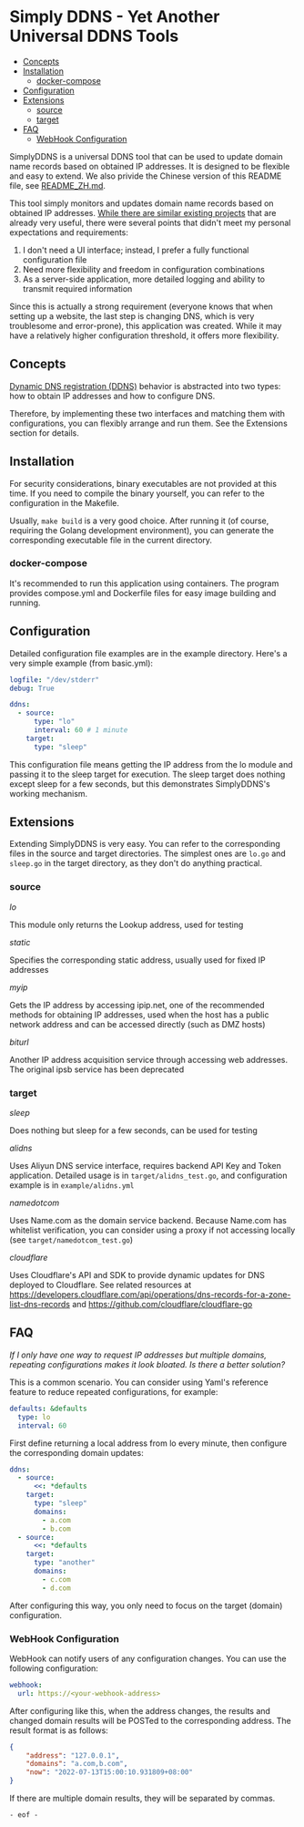# Simply DDNS - Yet Another Universal DDNS Tools

- [Concepts](#concepts)
- [Installation](#installation)
  - [docker-compose](#docker-compose)
- [Configuration](#configuration)
- [Extensions](#extensions)
  - [source](#source)
  - [target](#target)
- [FAQ](#faq)
  - [WebHook Configuration](#webhook-configuration)

SimplyDDNS is a universal DDNS tool that can be used to update domain name records based on obtained IP addresses. It is designed to be flexible and easy to extend. We also privide the Chinese version of this README file, see [README_ZH.md](README_ZH.md).

This tool simply monitors and updates domain name records based on obtained IP addresses. [While there are similar existing projects](https://github.com/mingcheng/ddns-go) that are already very useful, there were several points that didn't meet my personal expectations and requirements:

1. I don't need a UI interface; instead, I prefer a fully functional configuration file
2. Need more flexibility and freedom in configuration combinations
3. As a server-side application, more detailed logging and ability to transmit required information

Since this is actually a strong requirement (everyone knows that when setting up a website, the last step is changing DNS, which is very troublesome and error-prone),
this application was created. While it may have a relatively higher configuration threshold, it offers more flexibility.

## Concepts

[Dynamic DNS registration (DDNS)](https://en.wikipedia.org/wiki/Dynamic_DNS) behavior is abstracted into two types: how to obtain IP addresses and how to configure DNS.

Therefore, by implementing these two interfaces and matching them with configurations, you can flexibly arrange and run them. See the Extensions section for details.

## Installation

For security considerations, binary executables are not provided at this time. If you need to compile the binary yourself, you can refer to the configuration in the Makefile.

Usually, `make build` is a very good choice. After running it (of course, requiring the Golang development environment), you can generate the corresponding executable file in the current directory.

### docker-compose

It's recommended to run this application using containers. The program provides compose.yml and Dockerfile files for easy image building and running.

## Configuration

Detailed configuration file examples are in the example directory. Here's a very simple example (from basic.yml):

```yaml
logfile: "/dev/stderr"
debug: True

ddns:
  - source:
      type: "lo"
      interval: 60 # 1 minute
    target:
      type: "sleep"
```

This configuration file means getting the IP address from the lo module and passing it to the sleep target for execution. The sleep target does nothing except sleep for a few seconds, but this demonstrates SimplyDDNS's working mechanism.

## Extensions

Extending SimplyDDNS is very easy. You can refer to the corresponding files in the source and target directories. The simplest ones are `lo.go` and `sleep.go` in the target directory, as they don't do anything practical.

### source

_lo_

This module only returns the Lookup address, used for testing

_static_

Specifies the corresponding static address, usually used for fixed IP addresses

_myip_

Gets the IP address by accessing ipip.net, one of the recommended methods for obtaining IP addresses, used when the host has a public network address and can be accessed directly (such as DMZ hosts)

_biturl_

Another IP address acquisition service through accessing web addresses. The original ipsb service has been deprecated

### target

_sleep_

Does nothing but sleep for a few seconds, can be used for testing

_alidns_

Uses Aliyun DNS service interface, requires backend API Key and Token application. Detailed usage is in `target/alidns_test.go`, and configuration example is in `example/alidns.yml`

_namedotcom_

Uses Name.com as the domain service backend. Because Name.com has whitelist verification, you can consider using a proxy if not accessing locally (see `target/namedotcom_test.go`)

_cloudflare_

Uses Cloudflare's API and SDK to provide dynamic updates for DNS deployed to Cloudflare. See related resources at https://developers.cloudflare.com/api/operations/dns-records-for-a-zone-list-dns-records and https://github.com/cloudflare/cloudflare-go

## FAQ

_If I only have one way to request IP addresses but multiple domains, repeating configurations makes it look bloated. Is there a better solution?_

This is a common scenario. You can consider using Yaml's reference feature to reduce repeated configurations, for example:

```yaml
defaults: &defaults
  type: lo
  interval: 60
```

First define returning a local address from lo every minute, then configure the corresponding domain updates:

```yaml
ddns:
  - source:
      <<: *defaults
    target:
      type: "sleep"
      domains:
        - a.com
        - b.com
  - source:
      <<: *defaults
    target:
      type: "another"
      domains:
        - c.com
        - d.com
```

After configuring this way, you only need to focus on the target (domain) configuration.

### WebHook Configuration

WebHook can notify users of any configuration changes. You can use the following configuration:

```yaml
webhook:
  url: https://<your-webhook-address>
```

After configuring like this, when the address changes, the results and changed domain results will be POSTed to the corresponding address. The result format is as follows:

```json
{
    "address": "127.0.0.1",
    "domains": "a.com,b.com",
    "now": "2022-07-13T15:00:10.931809+08:00"
}
```

If there are multiple domain results, they will be separated by commas.

`- eof -`
